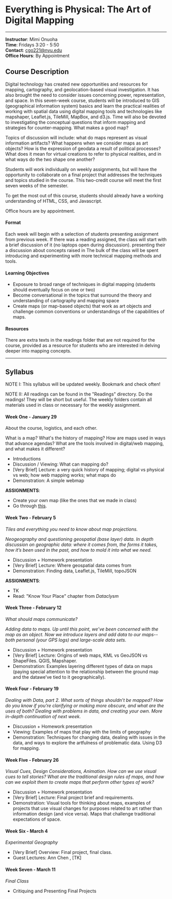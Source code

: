 # Everything is Physical: The Art of Digital Mapping 

---

**Instructor**: Mimi Onuoha  
**Time**: Fridays 3:20 - 5:50 
</br>**Contact**: <cgo221@nyu.edu>
</br>**Office Hours**: By Appointment

## Course Description

Digital technology has created new opportunities and resources for mapping, cartography, and geolocation-based visual investigation. It has also brought the need to consider issues concerning power, representation, and space. In this seven-week course, students will be introduced to GIS (geographical information system) basics and learn the practical realities of working with spatial data using digital mapping tools and technologies like mapshaper, Leaflet.js, TileMill, MapBox, and d3.js. Time will also be devoted to investigating the conceptual questions that inform mapping and strategies for counter-mapping. What makes a good map? 

Topics of discussion will include: what do maps represent as visual information artifacts? What happens when we consider maps as art objects? How is the expression of geodata a result of political processes? What does it mean for virtual creations to refer to physical realities, and in what ways do the two shape one another?
Students will work individually on weekly assignments, but will have the opportunity to collaborate on a final project that addresses the techniques and topics studied in the course. This two-credit course will meet the first seven weeks of the semester.To get the most out of this course, students should already have a working understanding of HTML, CSS, and Javascript. 
Office hours are by appointment.

#### Format
Each week will begin with a selection of students presenting assignment from previous week. If there was a reading assigned, the class will start with a brief discussion of it (no laptops open during discussion). presenting their a discussion about concepts raised in  The bulk of the class will be spent introducing and experimenting with more technical mapping methods and tools.

#### Learning Objectives 
- Exposure to broad range of techniques in digital mapping (students should eventually focus on one or two)
- Become conversational in the topics that surround the theory and understanding of cartography and mapping space
- Create maps (or map-based objects) that work as art objects and challenge common conventions or understandings of the capabilities of maps.

#### Resources
There are extra texts in the readings folder that are not required for the course, provided as a resource for students who are interested in delving deeper into mapping concepts. 

---

## Syllabus 
NOTE I: This syllabus will be updated weekly. Bookmark and check often!

NOTE II: All readings can be found in the "Readings" directory. Do the readings! They will be short but useful. The weekly folders contain all materials used in class or necessary for the weekly assignment. 

#### Week One - January 29
About the course, logistics, and each other. 

What is a map? What's the history of mapping? How are maps used in ways that advance agendas? What are the tools involved in digital/web mapping, and what makes it different? 

- Introductions
- Discussion / Viewing: What can mapping do?
- [Very Brief] Lecture: a very quick history of mapping; digital vs physical vs web; how web mapping works; what maps do 
- Demonstration: A simple webmap **ASSIGNMENTS**:
- Create your own map (like the ones that we made in class)
- Go through [this](http://maptime.io/anatomy-of-a-web-map/#0). 
#### Week Two - February 5
*Tiles and everything you need to know about map projections.*

*Neogeography and questioning geospatial (base layer) data. In depth discussion on geographic data: where it comes from, the forms it takes, how it’s been used in the past, and how to mold it into what we need.*

- Discussion + Homework presentation
- [Very Brief] Lecture: Where geospatial data comes from
-  Demonstration: Finding data, Leaflet.js, TileMill, topoJSON

**ASSIGNMENTS**:
- TK 
- Read: "Know Your Place" chapter from *Dataclysm* 
#### Week Three - February 12
*What should maps communicate?**Adding data to maps. Up until this point, we’ve been concerned with the map as an object. Now we introduce layers and add data to our maps-- both personal (your GPS logs) and large-scale data sets.*
- Discussion + Homework presentation- [Very Brief] Lecture: Origins of web maps, KML vs GeoJSON vs ShapeFiles. QGIS,Mapshaper.- Demonstration: Examples layering different types of data on maps (paying special attention to the relationship between the ground map and the datawe’ve tied to it geographically).
#### Week Four - February 19*Dealing with Data, part 2. What sorts of things shouldn’t be mapped? How do you know if you’re clarifying or making more obscure, and what are the uses of both? Dealing with problems in data, and creating your own. More in-depth continuation of next week.*
- Discussion + Homework presentation- Viewing: Examples of maps that play with the limits of geography
- Demonstration: Techniques for changing data, dealing with issues in the data, and ways to explore the artfulness of problematic data. Using D3 for mapping.
#### Week Five - February 26*Visual Cues, Design Considerations, Animation. How can we use visual cues to tell stories? What are the traditional design rules of maps, and how can we exploit them to create maps that perform other types of work?*
- Discussion + Homework presentation- [Very Brief] Lecture: Final project brief and requirements.- Demonstration: Visual tools for thinking about maps, examples of projects thatuse visual changes for purposes related to art rather than information design(and vice versa). Maps that challenge traditional expectations of space.
#### Week Six - March 4*Experimental Geography* 
- [Very Brief] Overview: Final project, final class.- Guest Lectures: Ann Chen , [TK]
#### Week Seven - March 11*Final Class* 
- Critiquing and Presenting Final Projects 

